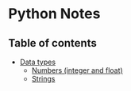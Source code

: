 # Python Notes

## Table of contents

- [Data types](notes/datatypes/datatypes.md)
    - [Numbers (integer and float)](notes/datatypes/numbers.md)
    - [Strings](notes/datatypes/strings.md)